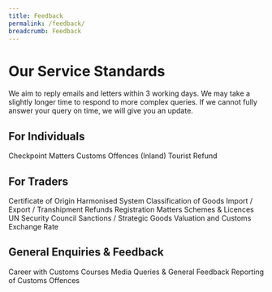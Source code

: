 ```yaml
---
title: Feedback
permalink: /feedback/
breadcrumb: Feedback
---
```


# Our Service Standards

We aim to reply emails and letters within 3 working days. We may take a slightly longer time to respond to more complex queries. If we cannot fully answer your query on time, we will give you an update.

## For Individuals

Checkpoint Matters
Customs Offences (Inland)
Tourist Refund

## For Traders

Certificate of Origin
Harmonised System Classification of Goods
Import / Export / Transhipment
Refunds
Registration Matters
Schemes & Licences
UN Security Council Sanctions / Strategic Goods
Valuation and Customs Exchange Rate

## General Enquiries & Feedback

Career with Customs
Courses
Media Queries & General Feedback
Reporting of Customs Offences

